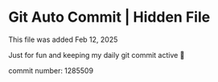 # Git Auto Commit | Hidden File

This file was added Feb 12, 2025

Just for fun and keeping my daily git commit active 🤪

commit number: 1285509
